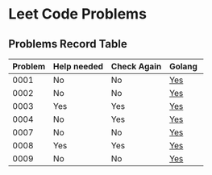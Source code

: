 # Leet Code Problems

## Problems Record Table

| Problem | Help needed | Check Again | Golang                                                                                                                   |
| ------- | ----------- | ----------- | ------------------------------------------------------------------------------------------------------------------------ |
| 0001    | No          | No          | [Yes](golang/0001_two_sum/0001_two_sum.go)                                                                               |
| 0002    | No          | No          | [Yes](golang/0002_two_sum/0002_add_two_numbers.go)                                                                       |
| 0003    | Yes         | Yes         | [Yes](golang/0003_longest_substring_without_repeating_characters/0003_longest_substring_without_repeating_characters.go) |
| 0004    | No          | Yes         | [Yes](golang/0004_median_of_two_sorted_arrays/0004_median_of_two_sorted_arrays.go)                                       |
| 0007    | No          | No          | [Yes](golang/0007_reverse_integer/0007_reverse_integer.go)                                                               |
| 0008    | Yes         | Yes         | [Yes](golang/0008_string_to_integer_atoi/0008_string_to_integer_atoi.go)                                                 |
| 0009    | No          | No          | [Yes](golang/0009_palindrome_number/0009_palindrome_number.go)                                                           |
